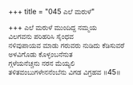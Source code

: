 +++
title = "045 ಎಲೆ ಮರುಳೆ"

+++
ಎಲೆ ಮರುಳೆ ಮುಂದಿದ್ದ ನಮ್ಮಯ  
ವಿಲಗವನು ಪರಿಹರಿಸಿ ಸೈಂಧವ  
ನಳಿವುಪಾಯವ ಮಾಡು ಗರುವರು ನುಡಿದು ಕೆಡಿಸುವರೆ  
ಅಳವಿಗೊಡು ಕೊಳ್ಳಂಬನೆನುತ  
ಗ್ಗಳೆಯನೆಚ್ಚನು ನರನ ಮೆಯ್ಯಲಿ  
ತಳಿತವಂಬುಗಳೇನನೆಂಬೆನು ವಿಗಡ ವಿಗ್ರಹವ    ॥45॥